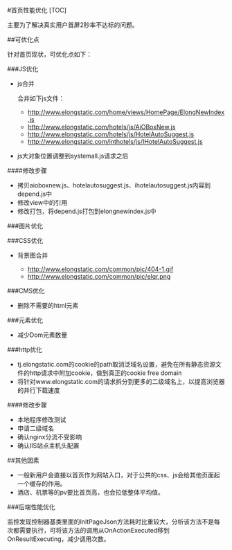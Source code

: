 #首页性能优化
[TOC]

主要为了解决真实用户首屏2秒率不达标的问题。

##可优化点

针对首页现状，可优化点如下：

###JS优化

- js合并

	合并如下js文件：
	- http://www.elongstatic.com/home/views/HomePage/ElongNewIndex.js
	- http://www.elongstatic.com/hotels/js/AiOBoxNew.js
	- http://www.elongstatic.com/hotels/js/HotelAutoSuggest.js
	- http://www.elongstatic.com/inthotels/js/IHotelAutoSuggest.js

- js大对象位置调整到systemall.js请求之后


####修改步骤

- 拷贝aioboxnew.js、hotelautosuggest.js、ihotelautosuggest.js内容到depend.js中
- 修改view中的引用
- 修改打包，将depend.js打包到elongnewindex.js中

###图片优化



###CSS优化

- 背景图合并

	- http://www.elongstatic.com/common/pic/404-1.gif
	- http://www.elongstatic.com/common/pic/elqr.png

###CMS优化

- 删除不需要的html元素

###元素优化

- 减少Dom元素数量

###http优化

- tj.elongstatic.com的cookie的path取消泛域名设置，避免在所有静态资源文件的http请求中附加cookie，做到真正的cookie free domain
- 将针对www.elongstatic.com的请求拆分到更多的二级域名上，以提高浏览器的并行下载速度

####修改步骤

- 本地程序修改测试
- 申请二级域名
- 确认nginx分流不受影响
- 确认IIS站点主机头配置


##其他因素

- 一般新用户会直接以首页作为网站入口，对于公共的css、js会给其他页面起一个缓存的作用。
- 酒店、机票等的pv要比首页高，也会拉低整体平均值。

###后端性能优化

监控发现控制器基类里面的InitPageJson方法耗时比重较大，分析该方法不是每次都需要执行，可将该方法的调用从OnActionExecuted移到OnResultExecuting，减少调用次数。


